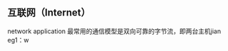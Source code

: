 ## 互联网（Internet）
network application
最常用的通信模型是双向可靠的字节流，即两台主机jian
eg1：w
<!--stackedit_data:
eyJoaXN0b3J5IjpbLTEyNTYxMTAwOTddfQ==
-->